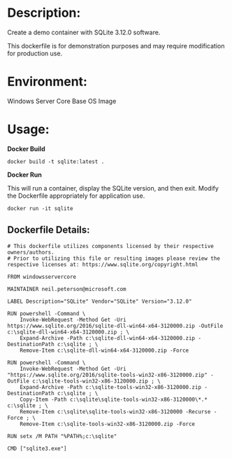 # Description:

Create a demo container with SQLite 3.12.0 software. 

This dockerfile is for demonstration purposes and may require modification for production use. 

# Environment:

Windows Server Core Base OS Image

# Usage:

**Docker Build**

```
docker build -t sqlite:latest .
```

**Docker Run** 

This will run a container, display the SQLite version, and then exit. Modify the Dockerfile appropriately for application use.

```
docker run -it sqlite
```

## Dockerfile Details:
```
# This dockerfile utilizes components licensed by their respective owners/authors.
# Prior to utilizing this file or resulting images please review the respective licenses at: https://www.sqlite.org/copyright.html

FROM windowsservercore

MAINTAINER neil.peterson@microsoft.com

LABEL Description="SQLite" Vendor="SQLite" Version="3.12.0"

RUN powershell -Command \
	Invoke-WebRequest -Method Get -Uri https://www.sqlite.org/2016/sqlite-dll-win64-x64-3120000.zip -OutFile c:\sqlite-dll-win64-x64-3120000.zip ; \
	Expand-Archive -Path c:\sqlite-dll-win64-x64-3120000.zip -DestinationPath c:\sqlite ; \
	Remove-Item c:\sqlite-dll-win64-x64-3120000.zip -Force

RUN powershell -Command \
	Invoke-WebRequest -Method Get -Uri "https://www.sqlite.org/2016/sqlite-tools-win32-x86-3120000.zip" -OutFile c:\sqlite-tools-win32-x86-3120000.zip ; \
	Expand-Archive -Path c:\sqlite-tools-win32-x86-3120000.zip -DestinationPath c:\sqlite ; \
	Copy-Item -Path c:\sqlite\sqlite-tools-win32-x86-3120000\*.* c:\sqlite ; \
	Remove-Item c:\sqlite\sqlite-tools-win32-x86-3120000 -Recurse -Force ; \
	Remove-Item c:\sqlite-tools-win32-x86-3120000.zip -Force

RUN setx /M PATH "%PATH%;c:\sqlite"

CMD ["sqlite3.exe"]
```


